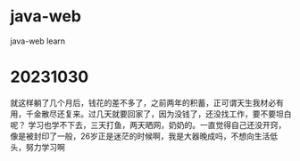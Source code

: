 # java-web
java-web learn

# 20231030
就这样躺了几个月后，钱花的差不多了，之前两年的积蓄，正可谓天生我材必有用，千金散尽还复来。过几天就要回家了，因为没钱了，还没找工作，要不要坦白呢？
学习也学不下去，三天打鱼，两天晒网，奶奶的。一直觉得自己还没开窍，像是被封印了一般，26岁正是迷茫的时候啊，我是大器晚成吗，不想向生活低头，努力学习啊